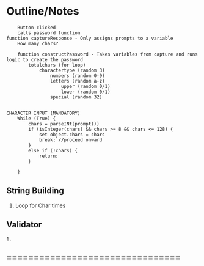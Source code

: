 # Outline/Notes
        Button clicked
        calls password function
    function captureResponse - Only assigns prompts to a variable
        How many chars?

        function constructPassword - Takes variables from capture and runs logic to create the password
            totalchars (for loop)
                charactertype (random 3)
                    numbers (random 0-9)
                    letters (random a-z)
                        upper (random 0/1)
                        lower (random 0/1)
                    special (random 32)


    CHARACTER INPUT (MANDATORY)
        While (True) {
            chars = parseINt(prompt())
            if (isInteger(chars) && chars >= 8 && chars <= 128) {
                set object.chars = chars
                break; //proceed onward
            }
            else if (!chars) {
                return;
            }

        }

## String Building
1. Loop for Char times


## Validator
    1. 


                


================================
- 

                
